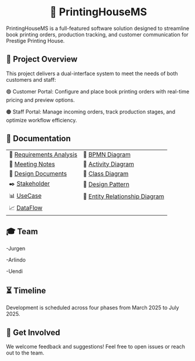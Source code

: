 
<div align="center">

# 🎯 **PrintingHouseMS**

</div>
PrintingHouseMS is a full-featured software solution designed to streamline book printing orders, production tracking, and customer communication for Prestige Printing House.


## 📝 Project Overview

This project delivers a dual-interface system to meet the needs of both customers and staff:

  🟢 Customer Portal: Configure and place book printing orders with real-time pricing and preview options.
  
  🟠 Staff Portal: Manage incoming orders, track production stages, and optimize workflow efficiency.
  
## 📂 Documentation

|                                                         |                                                           |
|:--------------------------------------------------------|:----------------------------------------------------------|
| 📘 [Requirements Analysis](folders/requirements-analysis.md) | 🔄 [BPMN Diagram](folders/BPMN.md)                        |
| 📝 [Meeting Notes](folders/notes.md)                    | 📑 [Activity Diagram](folders/AcitivityDiagram.md)         |
| 📐 [Design Documents](folders/docs.md)                  | 🧩 [Class Diagram](folders/ClassDiagram.md)              |
| ✒️ [Stakeholder](folders/stakeholder.md)                | 🎨 [Design Pattern](folders/DesignPattern.md)            |
| 📊 [UseCase](folders/UseCase.md)                        | 💾 [Entity Relationship Diagram](folders/ERD.md)          |
| 📈 [DataFlow](folders/DataFlow.md)                      |      |

## 🎓 Team

  -Jurgen
  
  -Arlindo
  
  -Uendi
  
##  ⏳ Timeline
Development is scheduled across four phases from March 2025 to July 2025.

## 🚀 Get Involved
We welcome feedback and suggestions! Feel free to open issues or reach out to the team.


